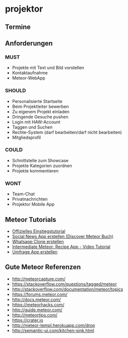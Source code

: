 # projektor

## Termine

## Anforderungen
### MUST
* Projekte mit Text und Bild vorstellen
* Kontaktaufnahme
* Meteor-WebApp

### SHOULD
* Personalisierte Startseite
* Beim Projektleiter bewerben
* Zu eigenem Projekt einladen
* Dringende Gesuche pushen
* Login mit HAW-Account
* Taggen und Suchen
* Rechte-System (darf bearbeiten/darf nicht bearbeiten)
* Mitgliedsprofil

### COULD
* Schnittstelle zum Showcase
* Projekte Kategorien zuordnen
* Projekte kommentieren


### WONT
* Team-Chat
* Privatnachrichten
* Projektor Mobile App

## Meteor Tutorials
* [Offizielles Einstiegstutorial](https://www.meteor.com/tutorials/blaze/creating-an-app)
* [Social News App erstellen (Discover Meteor Buch)](http://de.discovermeteor.com/)
* [Whatsapp Clone erstellen](http://www.angular-meteor.com/tutorials/whatsapp/meteor/bootstrapping)
* [Intermediate Meteor: Recipe App - Video Tutorial](https://www.youtube.com/watch?v=BI8IslJHSag&list=PLLnpHn493BHFYZUSK62aVycgcAouqBt7V)
* [Umfrage App erstellen](https://scotch.io/tutorials/learn-meteor-js-from-scratch-build-a-polling-app)

## Gute Meteor Referenzen
* http://meteorcapture.com/
* https://stackoverflow.com/questions/tagged/meteor
* http://stackoverflow.com/documentation/meteor/topics
* https://forums.meteor.com/
* http://docs.meteor.com/
* https://meteorhacks.com/
* http://guide.meteor.com/
* http://meteortips.com/
* https://crater.io
* http://meteor-templ.herokuapp.com/drop
* http://semantic-ui.com/kitchen-sink.html
